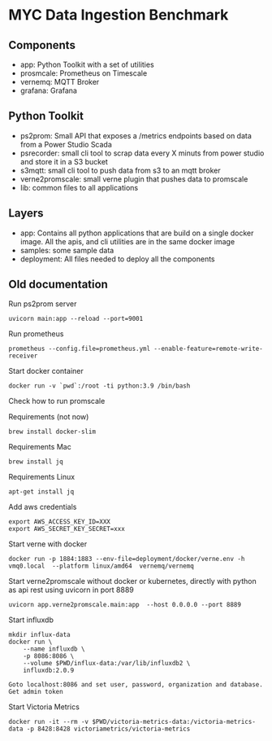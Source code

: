 # MYC Data Ingestion Benchmark 

## Components

- app: Python Toolkit with a set of utilities
- prosmcale: Prometheus on Timescale
- vernemq: MQTT Broker
- grafana: Grafana

## Python Toolkit

- ps2prom: Small API that exposes a /metrics endpoints based on data from a Power Studio Scada
- psrecorder: small cli tool to scrap data every X minuts from power studio and store it in a S3 bucket
- s3mqtt: small cli tool to push data from s3 to an mqtt broker
- verne2promscale: small verne plugin that pushes data to promscale
- lib: common files to all applications

## Layers

- app: Contains all python applications that are build on a single docker image. All the apis, and cli utilities are in the same docker image
- samples: some sample data
- deployment: All files needed to deploy all the components


## Old documentation

Run ps2prom server

    uvicorn main:app --reload --port=9001

Run prometheus

    prometheus --config.file=prometheus.yml --enable-feature=remote-write-receiver


Start docker container

    docker run -v `pwd`:/root -ti python:3.9 /bin/bash

Check how to run promscale



Requirements (not now)

    brew install docker-slim
    

Requirements Mac
    
    brew install jq

Requirements Linux

    apt-get install jq


Add aws credentials


    export AWS_ACCESS_KEY_ID=XXX
    export AWS_SECRET_KEY_SECRET=xxx

Start verne with docker

    docker run -p 1884:1883 --env-file=deployment/docker/verne.env -h vmq0.local  --platform linux/amd64  vernemq/vernemq

Start verne2promscale without docker or kubernetes, directly with python as api rest using uvicorn in port 8889

    uvicorn app.verne2promscale.main:app  --host 0.0.0.0 --port 8889


Start influxdb

    mkdir influx-data
    docker run \
        --name influxdb \
        -p 8086:8086 \
        --volume $PWD/influx-data:/var/lib/influxdb2 \
        influxdb:2.0.9

    Goto localhost:8086 and set user, password, organization and database. Get admin token


Start Victoria Metrics

    docker run -it --rm -v $PWD/victoria-metrics-data:/victoria-metrics-data -p 8428:8428 victoriametrics/victoria-metrics